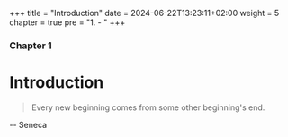 +++
title = "Introduction"
date = 2024-06-22T13:23:11+02:00
weight = 5
chapter = true
pre = "1. - "
+++

### Chapter 1

# Introduction

> Every new beginning comes from some other beginning's end.

-- Seneca